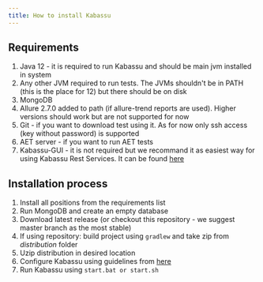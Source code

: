 ```yaml
---
title: How to install Kabassu
---
```


## Requirements

1. Java 12 - it is required to run Kabassu and should be main jvm installed in system
2. Any other JVM required to run tests. The JVMs shouldn't be in PATH (this is the place for 12) but there should be on disk
3. MongoDB
4. Allure 2.7.0 added to path (if allure-trend reports are used). Higher versions should work but are not supported for now
5. Git - if you want to download test using it. As for now only ssh access (key without password) is supported
6. AET server - if you want to run AET tests
7. Kabassu-GUI - it is not required but we recommand it as easiest way for using Kabassu Rest Services. It can be found [here](https://github.com/Kabassu/kabassu-gui) 

## Installation process

1. Install all positions from the requirements list
2. Run MongoDB and create an empty database
3. Download latest release (or checkout this repository - we suggest master branch as the most stable)
4. If using repository: build project using ```gradlew``` and take zip from _distribution_ folder
5. Uzip distribution in desired location
6. Configure Kabassu using guidelines from [here](/docs/configuration/configuration)
7. Run Kabassu using ```start.bat or start.sh```
